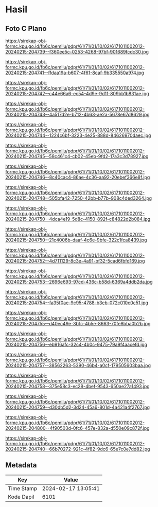 # Hasil

## Foto C Plano

https://sirekap-obj-formc.kpu.go.id/fb6c/pemilu/pdpr/61/71/01/10/02/6171011002012-20240215-204739--f360ee5c-0253-4268-97bf-901689fcdc30.jpg

https://sirekap-obj-formc.kpu.go.id/fb6c/pemilu/pdpr/61/71/01/10/02/6171011002012-20240215-204741--ffdaa19a-b607-4f61-8caf-9b335550a974.jpg

https://sirekap-obj-formc.kpu.go.id/fb6c/pemilu/pdpr/61/71/01/10/02/6171011002012-20240215-204742--c44e66a6-ec54-4d9e-9d1f-809bb1b831ae.jpg

https://sirekap-obj-formc.kpu.go.id/fb6c/pemilu/pdpr/61/71/01/10/02/6171011002012-20240215-204743--4a517d2e-b712-4b63-ae2a-5678e67d8629.jpg

https://sirekap-obj-formc.kpu.go.id/fb6c/pemilu/pdpr/61/71/01/10/02/6171011002012-20240215-204744--1224c6bf-3223-4e25-888d-84626970daec.jpg

https://sirekap-obj-formc.kpu.go.id/fb6c/pemilu/pdpr/61/71/01/10/02/6171011002012-20240215-204745--58c461c4-cb02-45eb-9fd2-17a3c3d78927.jpg

https://sirekap-obj-formc.kpu.go.id/fb6c/pemilu/pdpr/61/71/01/10/02/6171011002012-20240215-204746--8c40cac4-86ae-4c36-aa92-20ebef366e8f.jpg

https://sirekap-obj-formc.kpu.go.id/fb6c/pemilu/pdpr/61/71/01/10/02/6171011002012-20240215-204748--505bfa42-7250-42bb-b77b-908c4ded3264.jpg

https://sirekap-obj-formc.kpu.go.id/fb6c/pemilu/pdpr/61/71/01/10/02/6171011002012-20240215-204750--4dca4e19-5d8c-4150-892f-c84822d2b084.jpg

https://sirekap-obj-formc.kpu.go.id/fb6c/pemilu/pdpr/61/71/01/10/02/6171011002012-20240215-204750--21c4006b-daaf-4c6e-9bfe-322c1fca8439.jpg

https://sirekap-obj-formc.kpu.go.id/fb6c/pemilu/pdpr/61/71/01/10/02/6171011002012-20240215-204752--4d711129-8c3e-4a91-bf32-5cad6fbfd169.jpg

https://sirekap-obj-formc.kpu.go.id/fb6c/pemilu/pdpr/61/71/01/10/02/6171011002012-20240215-204753--2696e693-97cd-436c-b58d-6369a4ddb2da.jpg

https://sirekap-obj-formc.kpu.go.id/fb6c/pemilu/pdpr/61/71/01/10/02/6171011002012-20240215-204754--fa35f0ae-9c95-4788-b3eb-072c010c0c51.jpg

https://sirekap-obj-formc.kpu.go.id/fb6c/pemilu/pdpr/61/71/01/10/02/6171011002012-20240215-204755--d40ec49e-3b1c-4b5e-8663-70fe8bba0b2b.jpg

https://sirekap-obj-formc.kpu.go.id/fb6c/pemilu/pdpr/61/71/01/10/02/6171011002012-20240215-204756--eb916afc-32c4-4b0c-9475-79a9f4aacefd.jpg

https://sirekap-obj-formc.kpu.go.id/fb6c/pemilu/pdpr/61/71/01/10/02/6171011002012-20240215-204757--38562263-5390-46b4-a0cf-179505603baa.jpg

https://sirekap-obj-formc.kpu.go.id/fb6c/pemilu/pdpr/61/71/01/10/02/6171011002012-20240215-204758--375e58c3-ec28-4bef-9543-650ae27a1493.jpg

https://sirekap-obj-formc.kpu.go.id/fb6c/pemilu/pdpr/61/71/01/10/02/6171011002012-20240215-204759--d30db5d2-3d24-45a6-801d-4a421a4f2767.jpg

https://sirekap-obj-formc.kpu.go.id/fb6c/pemilu/pdpr/61/71/01/10/02/6171011002012-20240215-204800--4f90503d-0fc6-457e-832a-d550e09c872f.jpg

https://sirekap-obj-formc.kpu.go.id/fb6c/pemilu/pdpr/61/71/01/10/02/6171011002012-20240215-204740--66b70272-921c-4f82-9dc6-65e7c0e7dd82.jpg


## Metadata

| Key        | Value               |
| ---------- | ------------------- |
| Time Stamp | 2024-02-17 13:05:41 |
| Kode Dapil | 6101                |



